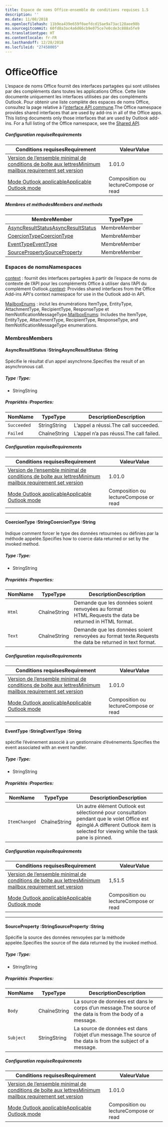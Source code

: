 ```yaml
---
title: Espace de noms Office-ensemble de conditions requises 1.5
description: ''
ms.date: 11/08/2018
ms.openlocfilehash: 11b9ea439e659f0aefdcd15ae9a73ac128aee98b
ms.sourcegitcommit: 60fd8a3ac4a6d66cb9e075ce7e0cde3c888a5fe9
ms.translationtype: HT
ms.contentlocale: fr-FR
ms.lasthandoff: 12/28/2018
ms.locfileid: "27458005"
---
```

# <a name="office"></a><span data-ttu-id="4ffd2-102">Office</span><span class="sxs-lookup"><span data-stu-id="4ffd2-102">Office</span></span>

<span data-ttu-id="4ffd2-p101">L’espace de noms Office fournit des interfaces partagées qui sont utilisées par des compléments dans toutes les applications Office. Cette liste documente uniquement les interfaces utilisées par des compléments Outlook. Pour obtenir une liste complète des espaces de noms Office, consultez la page relative à l’[interface API commune](/javascript/api/office).</span><span class="sxs-lookup"><span data-stu-id="4ffd2-p101">The Office namespace provides shared interfaces that are used by add-ins in all of the Office apps. This listing documents only those interfaces that are used by Outlook add-ins. For a full listing of the Office namespace, see the [Shared API](/javascript/api/office).</span></span>

##### <a name="requirements"></a><span data-ttu-id="4ffd2-105">Configuration requise</span><span class="sxs-lookup"><span data-stu-id="4ffd2-105">Requirements</span></span>

|<span data-ttu-id="4ffd2-106">Conditions requises</span><span class="sxs-lookup"><span data-stu-id="4ffd2-106">Requirement</span></span>| <span data-ttu-id="4ffd2-107">Valeur</span><span class="sxs-lookup"><span data-stu-id="4ffd2-107">Value</span></span>|
|---|---|
|[<span data-ttu-id="4ffd2-108">Version de l’ensemble minimal de conditions de boîte aux lettres</span><span class="sxs-lookup"><span data-stu-id="4ffd2-108">Minimum mailbox requirement set version</span></span>](/office/dev/add-ins/reference/requirement-sets/outlook-api-requirement-sets)| <span data-ttu-id="4ffd2-109">1.0</span><span class="sxs-lookup"><span data-stu-id="4ffd2-109">1.0</span></span>|
|[<span data-ttu-id="4ffd2-110">Mode Outlook applicable</span><span class="sxs-lookup"><span data-stu-id="4ffd2-110">Applicable Outlook mode</span></span>](https://docs.microsoft.com/outlook/add-ins/#extension-points)| <span data-ttu-id="4ffd2-111">Composition ou lecture</span><span class="sxs-lookup"><span data-stu-id="4ffd2-111">Compose or read</span></span>|

##### <a name="members-and-methods"></a><span data-ttu-id="4ffd2-112">Membres et méthodes</span><span class="sxs-lookup"><span data-stu-id="4ffd2-112">Members and methods</span></span>

| <span data-ttu-id="4ffd2-113">Membre</span><span class="sxs-lookup"><span data-stu-id="4ffd2-113">Member</span></span> | <span data-ttu-id="4ffd2-114">Type</span><span class="sxs-lookup"><span data-stu-id="4ffd2-114">Type</span></span> |
|--------|------|
| [<span data-ttu-id="4ffd2-115">AsyncResultStatus</span><span class="sxs-lookup"><span data-stu-id="4ffd2-115">AsyncResultStatus</span></span>](#asyncresultstatus-string) | <span data-ttu-id="4ffd2-116">Membre</span><span class="sxs-lookup"><span data-stu-id="4ffd2-116">Member</span></span> |
| [<span data-ttu-id="4ffd2-117">CoercionType</span><span class="sxs-lookup"><span data-stu-id="4ffd2-117">CoercionType</span></span>](#coerciontype-string) | <span data-ttu-id="4ffd2-118">Membre</span><span class="sxs-lookup"><span data-stu-id="4ffd2-118">Member</span></span> |
| [<span data-ttu-id="4ffd2-119">EventType</span><span class="sxs-lookup"><span data-stu-id="4ffd2-119">EventType</span></span>](#eventtype-string) | <span data-ttu-id="4ffd2-120">Membre</span><span class="sxs-lookup"><span data-stu-id="4ffd2-120">Member</span></span> |
| [<span data-ttu-id="4ffd2-121">SourceProperty</span><span class="sxs-lookup"><span data-stu-id="4ffd2-121">SourceProperty</span></span>](#sourceproperty-string) | <span data-ttu-id="4ffd2-122">Membre</span><span class="sxs-lookup"><span data-stu-id="4ffd2-122">Member</span></span> |

### <a name="namespaces"></a><span data-ttu-id="4ffd2-123">Espaces de noms</span><span class="sxs-lookup"><span data-stu-id="4ffd2-123">Namespaces</span></span>

<span data-ttu-id="4ffd2-124">[context](office.context.md) : fournit des interfaces partagées à partir de l’espace de noms de contexte de l’API pour les compléments Office à utiliser dans l’API du complément Outlook.</span><span class="sxs-lookup"><span data-stu-id="4ffd2-124">[context](office.context.md): Provides shared interfaces from the Office Add-ins API's context namespace for use in the Outlook add-in API.</span></span>

<span data-ttu-id="4ffd2-125">[MailboxEnums](/javascript/api/outlook/office.mailboxenums.attachmenttype) : inclut les énumérations ItemType, EntityType, AttachmentType, RecipientType, ResponseType et ItemNotificationMessageType.</span><span class="sxs-lookup"><span data-stu-id="4ffd2-125">[MailboxEnums](/javascript/api/outlook/office.mailboxenums.attachmenttype): Includes the ItemType, EntityType, AttachmentType, RecipientType, ResponseType, and ItemNotificationMessageType enumerations.</span></span>

### <a name="members"></a><span data-ttu-id="4ffd2-126">Membres</span><span class="sxs-lookup"><span data-stu-id="4ffd2-126">Members</span></span>

####  <a name="asyncresultstatus-string"></a><span data-ttu-id="4ffd2-127">AsyncResultStatus :String</span><span class="sxs-lookup"><span data-stu-id="4ffd2-127">AsyncResultStatus :String</span></span>

<span data-ttu-id="4ffd2-128">Spécifie le résultat d’un appel asynchrone.</span><span class="sxs-lookup"><span data-stu-id="4ffd2-128">Specifies the result of an asynchronous call.</span></span>

##### <a name="type"></a><span data-ttu-id="4ffd2-129">Type :</span><span class="sxs-lookup"><span data-stu-id="4ffd2-129">Type:</span></span>

*   <span data-ttu-id="4ffd2-130">String</span><span class="sxs-lookup"><span data-stu-id="4ffd2-130">String</span></span>

##### <a name="properties"></a><span data-ttu-id="4ffd2-131">Propriétés :</span><span class="sxs-lookup"><span data-stu-id="4ffd2-131">Properties:</span></span>

|<span data-ttu-id="4ffd2-132">Nom</span><span class="sxs-lookup"><span data-stu-id="4ffd2-132">Name</span></span>| <span data-ttu-id="4ffd2-133">Type</span><span class="sxs-lookup"><span data-stu-id="4ffd2-133">Type</span></span>| <span data-ttu-id="4ffd2-134">Description</span><span class="sxs-lookup"><span data-stu-id="4ffd2-134">Description</span></span>|
|---|---|---|
|`Succeeded`| <span data-ttu-id="4ffd2-135">String</span><span class="sxs-lookup"><span data-stu-id="4ffd2-135">String</span></span>|<span data-ttu-id="4ffd2-136">L’appel a réussi.</span><span class="sxs-lookup"><span data-stu-id="4ffd2-136">The call succeeded.</span></span>|
|`Failed`| <span data-ttu-id="4ffd2-137">Chaîne</span><span class="sxs-lookup"><span data-stu-id="4ffd2-137">String</span></span>|<span data-ttu-id="4ffd2-138">L’appel n’a pas réussi.</span><span class="sxs-lookup"><span data-stu-id="4ffd2-138">The call failed.</span></span>|

##### <a name="requirements"></a><span data-ttu-id="4ffd2-139">Configuration requise</span><span class="sxs-lookup"><span data-stu-id="4ffd2-139">Requirements</span></span>

|<span data-ttu-id="4ffd2-140">Conditions requises</span><span class="sxs-lookup"><span data-stu-id="4ffd2-140">Requirement</span></span>| <span data-ttu-id="4ffd2-141">Valeur</span><span class="sxs-lookup"><span data-stu-id="4ffd2-141">Value</span></span>|
|---|---|
|[<span data-ttu-id="4ffd2-142">Version de l’ensemble minimal de conditions de boîte aux lettres</span><span class="sxs-lookup"><span data-stu-id="4ffd2-142">Minimum mailbox requirement set version</span></span>](/office/dev/add-ins/reference/requirement-sets/outlook-api-requirement-sets)| <span data-ttu-id="4ffd2-143">1.0</span><span class="sxs-lookup"><span data-stu-id="4ffd2-143">1.0</span></span>|
|[<span data-ttu-id="4ffd2-144">Mode Outlook applicable</span><span class="sxs-lookup"><span data-stu-id="4ffd2-144">Applicable Outlook mode</span></span>](https://docs.microsoft.com/outlook/add-ins/#extension-points)| <span data-ttu-id="4ffd2-145">Composition ou lecture</span><span class="sxs-lookup"><span data-stu-id="4ffd2-145">Compose or read</span></span>|

---

####  <a name="coerciontype-string"></a><span data-ttu-id="4ffd2-146">CoercionType :String</span><span class="sxs-lookup"><span data-stu-id="4ffd2-146">CoercionType :String</span></span>

<span data-ttu-id="4ffd2-147">Indique comment forcer le type des données retournées ou définies par la méthode appelée.</span><span class="sxs-lookup"><span data-stu-id="4ffd2-147">Specifies how to coerce data returned or set by the invoked method.</span></span>

##### <a name="type"></a><span data-ttu-id="4ffd2-148">Type :</span><span class="sxs-lookup"><span data-stu-id="4ffd2-148">Type:</span></span>

*   <span data-ttu-id="4ffd2-149">String</span><span class="sxs-lookup"><span data-stu-id="4ffd2-149">String</span></span>

##### <a name="properties"></a><span data-ttu-id="4ffd2-150">Propriétés :</span><span class="sxs-lookup"><span data-stu-id="4ffd2-150">Properties:</span></span>

|<span data-ttu-id="4ffd2-151">Nom</span><span class="sxs-lookup"><span data-stu-id="4ffd2-151">Name</span></span>| <span data-ttu-id="4ffd2-152">Type</span><span class="sxs-lookup"><span data-stu-id="4ffd2-152">Type</span></span>| <span data-ttu-id="4ffd2-153">Description</span><span class="sxs-lookup"><span data-stu-id="4ffd2-153">Description</span></span>|
|---|---|---|
|`Html`| <span data-ttu-id="4ffd2-154">Chaîne</span><span class="sxs-lookup"><span data-stu-id="4ffd2-154">String</span></span>|<span data-ttu-id="4ffd2-155">Demande que les données soient renvoyées au format HTML.</span><span class="sxs-lookup"><span data-stu-id="4ffd2-155">Requests the data be returned in HTML format.</span></span>|
|`Text`| <span data-ttu-id="4ffd2-156">Chaîne</span><span class="sxs-lookup"><span data-stu-id="4ffd2-156">String</span></span>|<span data-ttu-id="4ffd2-157">Demande que les données soient renvoyées au format texte.</span><span class="sxs-lookup"><span data-stu-id="4ffd2-157">Requests the data be returned in text format.</span></span>|

##### <a name="requirements"></a><span data-ttu-id="4ffd2-158">Configuration requise</span><span class="sxs-lookup"><span data-stu-id="4ffd2-158">Requirements</span></span>

|<span data-ttu-id="4ffd2-159">Conditions requises</span><span class="sxs-lookup"><span data-stu-id="4ffd2-159">Requirement</span></span>| <span data-ttu-id="4ffd2-160">Valeur</span><span class="sxs-lookup"><span data-stu-id="4ffd2-160">Value</span></span>|
|---|---|
|[<span data-ttu-id="4ffd2-161">Version de l’ensemble minimal de conditions de boîte aux lettres</span><span class="sxs-lookup"><span data-stu-id="4ffd2-161">Minimum mailbox requirement set version</span></span>](/office/dev/add-ins/reference/requirement-sets/outlook-api-requirement-sets)| <span data-ttu-id="4ffd2-162">1.0</span><span class="sxs-lookup"><span data-stu-id="4ffd2-162">1.0</span></span>|
|[<span data-ttu-id="4ffd2-163">Mode Outlook applicable</span><span class="sxs-lookup"><span data-stu-id="4ffd2-163">Applicable Outlook mode</span></span>](https://docs.microsoft.com/outlook/add-ins/#extension-points)| <span data-ttu-id="4ffd2-164">Composition ou lecture</span><span class="sxs-lookup"><span data-stu-id="4ffd2-164">Compose or read</span></span>|

---

####  <a name="eventtype-string"></a><span data-ttu-id="4ffd2-165">EventType :String</span><span class="sxs-lookup"><span data-stu-id="4ffd2-165">EventType :String</span></span>

<span data-ttu-id="4ffd2-166">spécifie l’événement associé à un gestionnaire d’événements.</span><span class="sxs-lookup"><span data-stu-id="4ffd2-166">Specifies the event associated with an event handler.</span></span>

##### <a name="type"></a><span data-ttu-id="4ffd2-167">Type :</span><span class="sxs-lookup"><span data-stu-id="4ffd2-167">Type:</span></span>

*   <span data-ttu-id="4ffd2-168">String</span><span class="sxs-lookup"><span data-stu-id="4ffd2-168">String</span></span>

##### <a name="properties"></a><span data-ttu-id="4ffd2-169">Propriétés :</span><span class="sxs-lookup"><span data-stu-id="4ffd2-169">Properties:</span></span>

| <span data-ttu-id="4ffd2-170">Nom</span><span class="sxs-lookup"><span data-stu-id="4ffd2-170">Name</span></span> | <span data-ttu-id="4ffd2-171">Type</span><span class="sxs-lookup"><span data-stu-id="4ffd2-171">Type</span></span> | <span data-ttu-id="4ffd2-172">Description</span><span class="sxs-lookup"><span data-stu-id="4ffd2-172">Description</span></span> |
|---|---|---|
|`ItemChanged`| <span data-ttu-id="4ffd2-173">Chaîne</span><span class="sxs-lookup"><span data-stu-id="4ffd2-173">String</span></span> | <span data-ttu-id="4ffd2-174">Un autre élément Outlook est sélectionné pour consultation pendant que le volet Office est épinglé.</span><span class="sxs-lookup"><span data-stu-id="4ffd2-174">A different Outlook item is selected for viewing while the task pane is pinned.</span></span> |

##### <a name="requirements"></a><span data-ttu-id="4ffd2-175">Configuration requise</span><span class="sxs-lookup"><span data-stu-id="4ffd2-175">Requirements</span></span>

|<span data-ttu-id="4ffd2-176">Conditions requises</span><span class="sxs-lookup"><span data-stu-id="4ffd2-176">Requirement</span></span>| <span data-ttu-id="4ffd2-177">Valeur</span><span class="sxs-lookup"><span data-stu-id="4ffd2-177">Value</span></span>|
|---|---|
|[<span data-ttu-id="4ffd2-178">Version de l’ensemble minimal de conditions de boîte aux lettres</span><span class="sxs-lookup"><span data-stu-id="4ffd2-178">Minimum mailbox requirement set version</span></span>](/office/dev/add-ins/reference/requirement-sets/outlook-api-requirement-sets)| <span data-ttu-id="4ffd2-179">1,5</span><span class="sxs-lookup"><span data-stu-id="4ffd2-179">1.5</span></span> |
|[<span data-ttu-id="4ffd2-180">Mode Outlook applicable</span><span class="sxs-lookup"><span data-stu-id="4ffd2-180">Applicable Outlook mode</span></span>](https://docs.microsoft.com/outlook/add-ins/#extension-points)| <span data-ttu-id="4ffd2-181">Composition ou lecture</span><span class="sxs-lookup"><span data-stu-id="4ffd2-181">Compose or read</span></span> |

---

####  <a name="sourceproperty-string"></a><span data-ttu-id="4ffd2-182">SourceProperty :String</span><span class="sxs-lookup"><span data-stu-id="4ffd2-182">SourceProperty :String</span></span>

<span data-ttu-id="4ffd2-183">Spécifie la source des données renvoyées par la méthode appelée.</span><span class="sxs-lookup"><span data-stu-id="4ffd2-183">Specifies the source of the data returned by the invoked method.</span></span>

##### <a name="type"></a><span data-ttu-id="4ffd2-184">Type :</span><span class="sxs-lookup"><span data-stu-id="4ffd2-184">Type:</span></span>

*   <span data-ttu-id="4ffd2-185">String</span><span class="sxs-lookup"><span data-stu-id="4ffd2-185">String</span></span>

##### <a name="properties"></a><span data-ttu-id="4ffd2-186">Propriétés :</span><span class="sxs-lookup"><span data-stu-id="4ffd2-186">Properties:</span></span>

|<span data-ttu-id="4ffd2-187">Nom</span><span class="sxs-lookup"><span data-stu-id="4ffd2-187">Name</span></span>| <span data-ttu-id="4ffd2-188">Type</span><span class="sxs-lookup"><span data-stu-id="4ffd2-188">Type</span></span>| <span data-ttu-id="4ffd2-189">Description</span><span class="sxs-lookup"><span data-stu-id="4ffd2-189">Description</span></span>|
|---|---|---|
|`Body`| <span data-ttu-id="4ffd2-190">Chaîne</span><span class="sxs-lookup"><span data-stu-id="4ffd2-190">String</span></span>|<span data-ttu-id="4ffd2-191">La source de données est dans le corps d’un message.</span><span class="sxs-lookup"><span data-stu-id="4ffd2-191">The source of the data is from the body of a message.</span></span>|
|`Subject`| <span data-ttu-id="4ffd2-192">String</span><span class="sxs-lookup"><span data-stu-id="4ffd2-192">String</span></span>|<span data-ttu-id="4ffd2-193">La source de données est dans l’objet d’un message.</span><span class="sxs-lookup"><span data-stu-id="4ffd2-193">The source of the data is from the subject of a message.</span></span>|

##### <a name="requirements"></a><span data-ttu-id="4ffd2-194">Configuration requise</span><span class="sxs-lookup"><span data-stu-id="4ffd2-194">Requirements</span></span>

|<span data-ttu-id="4ffd2-195">Conditions requises</span><span class="sxs-lookup"><span data-stu-id="4ffd2-195">Requirement</span></span>| <span data-ttu-id="4ffd2-196">Valeur</span><span class="sxs-lookup"><span data-stu-id="4ffd2-196">Value</span></span>|
|---|---|
|[<span data-ttu-id="4ffd2-197">Version de l’ensemble minimal de conditions de boîte aux lettres</span><span class="sxs-lookup"><span data-stu-id="4ffd2-197">Minimum mailbox requirement set version</span></span>](/office/dev/add-ins/reference/requirement-sets/outlook-api-requirement-sets)| <span data-ttu-id="4ffd2-198">1.0</span><span class="sxs-lookup"><span data-stu-id="4ffd2-198">1.0</span></span>|
|[<span data-ttu-id="4ffd2-199">Mode Outlook applicable</span><span class="sxs-lookup"><span data-stu-id="4ffd2-199">Applicable Outlook mode</span></span>](https://docs.microsoft.com/outlook/add-ins/#extension-points)| <span data-ttu-id="4ffd2-200">Composition ou lecture</span><span class="sxs-lookup"><span data-stu-id="4ffd2-200">Compose or read</span></span>|